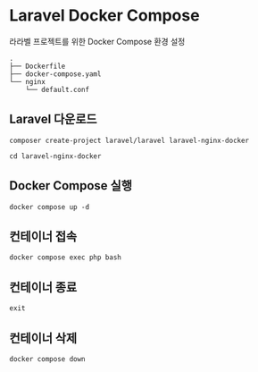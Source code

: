 # Laravel Docker Compose

라라벨 프로젝트를 위한 Docker Compose 환경 설정

```
.
├── Dockerfile
├── docker-compose.yaml
└── nginx
    └── default.conf
```

## Laravel 다운로드

```
composer create-project laravel/laravel laravel-nginx-docker

cd laravel-nginx-docker
```

## Docker Compose 실행

```
docker compose up -d
```

## 컨테이너 접속

```
docker compose exec php bash
```


## 컨테이너 종료

```
exit
```

## 컨테이너 삭제

```
docker compose down
```
